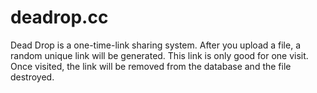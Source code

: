 deadrop.cc
=======

Dead Drop is a one-time-link sharing system. After you upload a file, a random unique link will be generated. This link is only good for one visit. Once visited, the link will be removed from the database and the file destroyed.

